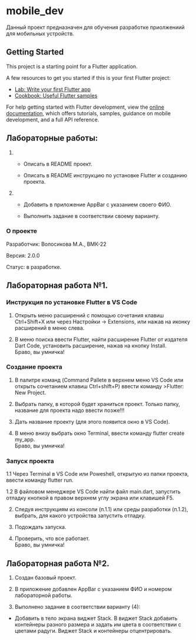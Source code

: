 # mobile_dev

Данный проект предназначен для обучения разработке приолжениий для мобильных устройств.

## Getting Started

This project is a starting point for a Flutter application.

A few resources to get you started if this is your first Flutter project:

- [Lab: Write your first Flutter app](https://docs.flutter.dev/get-started/codelab)
- [Cookbook: Useful Flutter samples](https://docs.flutter.dev/cookbook)

For help getting started with Flutter development, view the
[online documentation](https://docs.flutter.dev/), which offers tutorials,
samples, guidance on mobile development, and a full API reference.

## Лабораторные работы:
 1. 
    - Описать в README проект.

    - Описать в README инструкцию по установке Flutter и созданию проекта.

2. 
    - Добавить в приложение AppBar с указанием своего ФИО.

    - Выполнить задание в соответствии своему варианту.



### О проекте

Разработчик: Волосикова М.А., ВМК-22

Версия: 2.0.0

Статус: в разработке.

## Лабораторная работа №1.

### Инструкция по установке Flutter в VS Code

1. Открыть меню расширений с помощью сочетания клавиш Ctrl+Shift+X 
или через Настройки -> Extensions, или нажав на иконку расширений в меню слева.  

2. В меню поиска ввести Flutter, найти расширение Flutter от издателя Dart Code,
установить расширение, нажав на кнопку Install.  
Браво, вы умничка!

### Создание проекта  

1. В палитре команд (Command Pallete в верхнем меню VS Code или открыть сочетанием клавиш Ctrl+shift+P) 
ввести команду >Flutter: New Project.

2. Выбрать папку, в которой будет храниться проект. 
Только папку, название для проекта надо ввести позже!!!

3. Дать название проекту (для этого появится окно в VS Code).

4. В меню внизу выбрать окно Terminal, ввести команду flutter create my_app.  
Браво, вы умничка!

### Запуск проекта

1.1 Через Terminal в VS Code или Poweshell, открытую из папки проекта, ввести команду flutter run.

1.2 В файловом менеджере VS Code найти файл main.dart, запустить отладку кнопкой 
в правом верхнем углу экрана или клавишей F5.

2. Следуя инструкциям из консоли (п.1.1) или среды разработки (п.1.2), 
выбрать, для какого устройства запустить отладку.

3. Подождать запуска.

4. Проверить, что все работает.  
Браво, вы умничка!


## Лабораторная работа №2.

1. Создан базовый проект.

2. В приложение добавлен AppBar с указанием ФИО и номером лабораторной работы.

3. Выполнено задание в соответствии варианту (4):  
- Добавить в тело экрана виджет Stack. В виджет Stack добавить контейнеры разного размера и задать им цвета в соответствии с цветами радуги. Виджет Stack и контейнеры отцентрировать.
